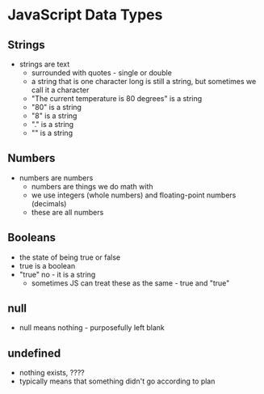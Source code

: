# JavaScript Data Types

## Strings
- strings are text
    - surrounded with quotes - single or double
    - a string that is one character long is still a string, but sometimes we call it a character
    - "The current temperature is 80 degrees" is a string
    - "80" is a string
    - "8" is a string
    - "." is a string
    - "" is a string

## Numbers
- numbers are numbers
  - numbers are things we do math with
  - we use integers (whole numbers) and floating-point numbers (decimals)
  - these are all numbers

## Booleans
- the state of being true or false
- true is a boolean
- "true" no - it is a string
  - sometimes JS can treat these as the same - true and "true"

## null
- null means nothing - purposefully left blank

## undefined
- nothing exists, ????
- typically means that something didn't go according to plan

